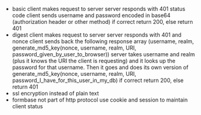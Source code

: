 - basic
client makes request to server
server responds with 401 status code
client sends username and password encoded in base64 (authorization header or other method)
if correct return 200, else return 401
- digest
client makes request to server
server responds with 401 and nonce
client sends back the following response array (username, realm, generate_md5_key(nonce, username, realm, URI, password_given_by_user_to_browser))
server takes username and realm (plus it knows the URI the client is requesting) and it looks up the password for that username. Then it goes and does its own version of generate_md5_key(nonce, username, realm, URI, password_I_have_for_this_user_in_my_db)
if correct return 200, else return 401
- ssl
encryption instead of plain text
- formbase
not part of http protocol
use cookie and session to maintain client status